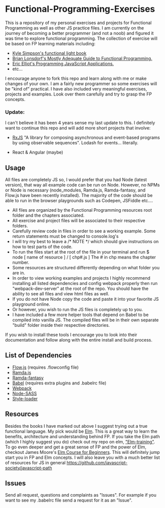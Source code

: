 # Functional-Programming-Exercises
This is a repository of my personal exercises and projects for Functional Programming as well as other JS practice files.
I am currently on the journey of becoming a better programmer (and not a noob) and figured it was time to explore functional programming.
The collection of exercise will be based on FP learning materials including:

- [Kyle Simpson's functional light book](https://github.com/getify/Functional-Light-JS)
- [Brian Lonsdorf's Mostly Adequate Guide to Functional Programming.](https://mostly-adequate.gitbooks.io/mostly-adequate-guide/content/)
- [Eric Elliot's Programming JavaScript Applications.](https://www.oreilly.com/library/view/programming-javascript-applications/9781491950289/)
- etc...

I encourage anyone to fork this repo and learn along with me or make changes of your own. I am a fairly new programmer so some exercises will be "kind of" practical. I have also included very meaningful exercises, projects and examples. Look over them carefully and try to grasp the FP concepts.

### Update:

I can't believe it has been 4 years sense my last update to this. I definitely want to continue this repo and will add more short projects that involve:
- [RxJS](https://rxjs-dev.firebaseapp.com/guide/overview) "A library for composing asynchronous and event-based programs by using observable sequences". Lodash for events... literally.

- React & Angular (maybe)

## Usage

All files are completely JS so, I would prefer that you had Node (latest version), that way all example code can be run on Node. However, no NPMs or Node is necessary (node_modules, Ramda.js, Ramda-fantasy, and Flow.js have been recently installed). The majority of the code should be able to run in the browser playgrounds such as Codepen, JSFiddle etc....

- All files are organized by the Functional Programming resources root folder and the chapters associated.
- All exercise and project files will be associated to their respective folders.
- Carefully review code in files in order to see a working example. Some return statements must be changed to console.log's
- I will try my best to leave a /* NOTE */ which should give instructions on how to test parts of the code.
- To run the files start at the root of the file in your terminal and run $ node [ name of resource ] / [ chp#.js ] The # in chp means the chapter number.
- Some resources are structured differently depending on what folder you are in.
- In order to view working examples and projects I highly recommend installing all listed dependencies and config webpack properly then run "webpack-dev-server" at the root of the repo. You should have the ability to see all files and view html files as well.
- If you do not have Node copy the code and paste it into your favorite JS playground online.
- Or however, you wish to run the JS files is completely up to you.
- I have included a few more helper tools that depend on Babel to be compiled into vanilla JS. The compiled files will be in their own separate "build" folder inside their respective directories.

If you wish to install these tools I encourage you to look into their documentation and follow along with the entire install and build process.

## List of Dependencies
- [Flow.js](https://flowtype.org/) (requires .flowconfig file)
- [Ramda.js](http://ramdajs.com/)
- [Ramda-fantasy](https://github.com/ramda/ramda-fantasy)
- [Babel](https://babeljs.io/) (requires extra plugins and .babelrc file)
- [Webpack](https://webpack.github.io/docs/)
- [Node-SASS](https://github.com/sass/node-sass)
- [Style-loader](https://www.npmjs.com/package/style-loader)

## Resources

Besides the books I have marked out above I suggest trying out a true functional language. My pick would be [Elm](http://www.elm-lang.org/). This is a great way to learn the benefits, architecture and understanding behind FP.
If you take the Elm path (which I highly suggest you do) check out my repo on elm, ["Elm-training"](https://github.com/InceptionCode/elm-training).
To go even deeper and get a great sense of FP and the power of Elm, checkout James Moore's [Elm Course for Beginners](http://courses.knowthen.com/p/elm-for-beginners). This will definitely jump start you in FP and Elm concepts.
I will also leave you with a much better list of resources for JS in general https://github.com/javascript-society/javascript-path

## Issues
Send all request, questions and complaints as "Issues". For example if you want to see my .babelrc file send a request for it as an "Issue".
